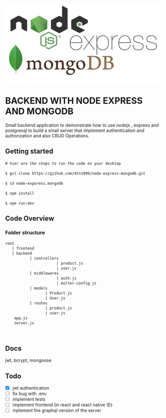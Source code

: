 ![html5 and css3 image](1_cQAZ2YrXqmmrsKMFM4-oMw.jpeg)

# BACKEND WITH NODE EXPRESS AND MONGODB

Small backend application to demonstrate how to use nodejs , express and postgresql to build a small server that implement authentication and authorization and also CRUD Operations.

## Getting started

```
# hier are the steps to run the code on your desktop

$ git clone https://github.com/dtn1999/node-express-mongodb.git

$ cd node-exporess.mongodb

$ npm install

$ npm run:dev
```

## Code Overview

### Folder structure

```
root
   | frontend
   | backend 
           | controllers
                       | product.js
                       | user.js
           | middlewares
                       | auth.js
                       | multer-config.js
           | models
                  | Product.js
                  | User.js
           | routes 
                  | product.js
                  | user.js
    app.js
    server.js

             
```

## Docs

jwt,
bcrypt,
mongoose

## Todo

- [x] jwt authentication
- [ ] fix bug with .env 
- [ ] implement tests
- [ ] implement frontend (in react and react native :heart_eyes:)
- [ ] inplement the graphql version of the server